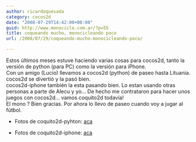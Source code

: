 ```yaml
---
author: ricardoquesada
category: cocos2d
date: "2008-07-29T14:42:00+00:00"
guid: http://www.monociclo.com.ar/?p=55
title: coqueando mucho, monocicleando poco
url: /2008/07/29/coqueando-mucho-monocicleando-poco/

---
```

Estos últimos meses estuve haciendo varias cosas para cocos2d, tanto la versión de python (para PC) como la versión para iPhone.  
Con un amigo (Lucio) llevamos a cocos2d (python) de paseo hasta Lituania. cocos2d se divertió y la pasó bien.  
cocos2d-iphone también la esta pasando bien.
Lo estan usando otras personas a parte de Alecu y yo... De hecho me contrataron para hacer unos juegos con cocos2d... vamos coquito2d todavía!  
El mono ? Bien gracias. Por ahora lo llevo de paseo cuando voy a jugar al fútbol.  

- Fotos de coquito2d-pyhton: [aca](https://goo.gl/photos/RQnWhRzbQmhh8GcQ9)

- Fotos de coquito2d-iphone: [aca](https://goo.gl/photos/GrGjJcnSP33kQyx77)  
